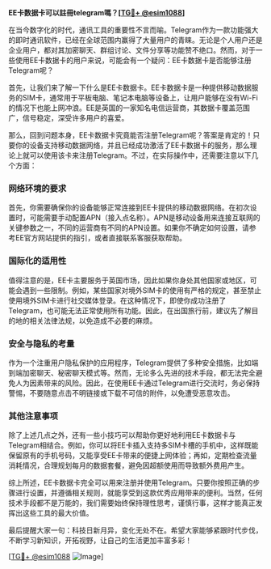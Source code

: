**EE卡数据卡可以註冊telegram嗎？[[TG💪+ @esim1088](https://t.me/s/esim1088)]**

在当今数字化的时代，通讯工具的重要性不言而喻。Telegram作为一款功能强大的即时通讯软件，已经在全球范围内赢得了大量用户的青睐。无论是个人用户还是企业用户，都对其加密聊天、群组讨论、文件分享等功能赞不绝口。然而，对于一些使用EE卡数据卡的用户来说，可能会有一个疑问：EE卡数据卡是否能够注册Telegram呢？

首先，让我们来了解一下什么是EE卡数据卡。EE卡数据卡是一种提供移动数据服务的SIM卡，通常用于平板电脑、笔记本电脑等设备上，让用户能够在没有Wi-Fi的情况下也能上网冲浪。EE是英国的一家知名电信运营商，其数据卡覆盖范围广，信号稳定，深受许多用户的喜爱。

那么，回到问题本身，EE卡数据卡究竟能否注册Telegram呢？答案是肯定的！只要你的设备支持移动数据网络，并且已经成功激活了EE卡数据卡的服务，那么理论上就可以使用该卡来注册Telegram。不过，在实际操作中，还需要注意以下几个方面：

### 网络环境的要求

首先，你需要确保你的设备能够正常连接到EE卡提供的移动数据网络。在初次设置时，可能需要手动配置APN（接入点名称）。APN是移动设备用来连接互联网的关键参数之一，不同的运营商有不同的APN设置。如果你不确定如何设置，请参考EE官方网站提供的指引，或者直接联系客服获取帮助。

### 国际化的适用性

值得注意的是，EE卡主要服务于英国市场，因此如果你身处其他国家或地区，可能会遇到一些限制。例如，某些国家对境外SIM卡的使用有严格的规定，甚至禁止使用境外SIM卡进行社交媒体登录。在这种情况下，即使你成功注册了Telegram，也可能无法正常使用所有功能。因此，在出国旅行前，建议先了解目的地的相关法律法规，以免造成不必要的麻烦。

### 安全与隐私的考量

作为一个注重用户隐私保护的应用程序，Telegram提供了多种安全措施，比如端到端加密聊天、秘密聊天模式等。然而，无论多么先进的技术手段，都无法完全避免人为因素带来的风险。因此，在使用EE卡通过Telegram进行交流时，务必保持警惕，不要随意点击不明链接或下载不可信的附件，以免遭受恶意攻击。

### 其他注意事项

除了上述几点之外，还有一些小技巧可以帮助你更好地利用EE卡数据卡与Telegram相结合。例如，你可以将EE卡插入支持多SIM卡槽的手机中，这样既能保留原有的手机号码，又能享受EE卡带来的便捷上网体验；再如，定期检查流量消耗情况，合理规划每月的数据套餐，避免因超额使用而导致额外费用产生。

综上所述，EE卡数据卡完全可以用来注册并使用Telegram。只要你按照正确的步骤进行设置，并遵循相关规则，就能享受到这款优秀应用带来的便利。当然，任何技术手段都不是万能的，我们需要始终保持理性思考，谨慎行事，这样才能真正发挥出这些工具的最大价值。

最后提醒大家一句：科技日新月异，变化无处不在。希望大家能够紧跟时代步伐，不断学习新知识，开拓视野，让自己的生活更加丰富多彩！

[[TG💪+ @esim1088](https://t.me/s/esim1088) ![Image](https://i.postimg.cc/4NQfJmqS/Snipaste-2025-05-13-00-14-12.png)]